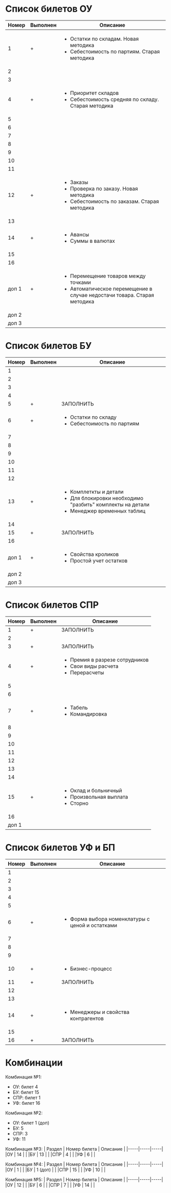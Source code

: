 # Список билетов ОУ

|Номер |Выполнен |Описание | 
|--- |--- |---| 
|1 | + |<ul><li>Остатки по складам. Новая методика</li><li>Себестоимость по партиям. Старая методика</li></ul>| 
|2 | | | 
|3 | | | 
|4 | + |<ul><li>Приоритет складов</li><li>Себестоимость средняя по складу. Старая методика</li></ul>| 
|5 | | | 
|6 | | | 
|7 | | | 
|8 | | | 
|9 | | | 
|10 | | | 
|11 | | | 
|12 |+|<ul><li>Заказы</li><li>Проверка по заказу. Новая методика</li><li>Себестоимость по заказам. Старая методика</li></ul>| 
|13 | | | 
|14 | + |<ul><li>Авансы</li><li>Суммы в валютах</li></ul>| 
|15 | | | 
|16 | | | 
|доп 1 | + |<ul><li>Перемещение товаров между точками</li><li>Автоматическое перемещение в случае недостачи товара. Старая методика</li></ul>|
|доп 2 | | |
|доп 3 | | |


# Список билетов БУ

|Номер |Выполнен |Описание | 
|--- |--- |---| 
|1 |  || 
|2 | | | 
|3 | | | 
|4 |  || 
|5 |+|ЗАПОЛНИТЬ | 
|6 |+|<ul><li>Остатки по складу</li><li>Себестоимость по партиям</li></ul>| 
|7 | | | 
|8 | | | 
|9 | | | 
|10 | | | 
|11 | | | 
|12 ||| 
|13 |+|<ul><li>Комплеткты и детали</li><li>Для блокировки необходимо "разбить" комплекты на детали</li><li>Менеджер временных таблиц</li></ul>| 
|14 |  || 
|15 |+| ЗАПОЛНИТЬ | 
|16 | | | 
|доп 1 | +|<ul><li>Свойства кроликов</li><li>Простой учет остатков</li></ul>|
|доп 2 | | |
|доп 3 | | |

# Список билетов СПР

|Номер |Выполнен |Описание | 
|--- |--- |---| 
|1 |+| ЗАПОЛНИТЬ| 
|2 | | | 
|3 |+| ЗАПОЛНИТЬ| 
|4 |+|<ul><li>Премия в разрезе сотрудников</li><li>Свои виды расчета</li><li>Перерасчеты</li></ul>| 
|5 | | | 
|6 | | | 
|7 |+|<ul><li>Табель</li><li>Командировка</li></ul>| 
|8 | | | 
|9 | | | 
|10 | | | 
|11 | | | 
|12 | | | 
|13 | | | 
|14 | | | 
|15 |+|<ul><li>Оклад и больничный</li><li>Произвольная выплата</li><li>Сторно</li></ul>| 
|16 | | | 
|доп 1 | | |

# Список билетов УФ и БП

|Номер |Выполнен |Описание | 
|--- |--- |---| 
|1 | | | 
|2 | | | 
|3 | | | 
|4 | | | 
|5 | | | 
|6 |+|<ul><li>Форма выбора номенклатуры с ценой и остатками</li></ul>| 
|7 | | | 
|8 | | | 
|9 | | | 
|10 |+|<ul><li>Бизнес-процесс</li></ul> | 
|11 |+| ЗАПОЛНИТЬ| 
|12 | | | 
|13 | | | 
|14 |+|<ul><li>Менеджеры и свойства контрагентов</li></ul>| 
|15 | | | 
|16 |+| ЗАПОЛНИТЬ| 

# Комбинации


Комбинация №1:
- ОУ: билет 4
- БУ: билет 15
- СПР: билет 1
- УФ: билет 16

Комбинация №2:
- ОУ: билет 1 (доп)
- БУ: 5
- СПР: 3
- УФ: 11


Комбинация №3:
| Раздел | Номер билета | Описание |
|-----|-----|-----|
|ОУ		| 14	| |
|БУ		| 13 	| |
|СПР	| 4		| |
|УФ		| 6	    | |


Комбинация №4:
| Раздел | Номер билета | Описание |
|-----|-----|-----|
|ОУ		| 1	| |
|БУ		| 1 (доп) 	| |
|СПР	| 15		| |
|УФ		| 10	    | |


Комбинация №5:
| Раздел | Номер билета | Описание |
|-----|-----|-----|
|ОУ		| 12	| |
|БУ		| 6 	| |
|СПР	| 7		| |
|УФ		| 14	| |